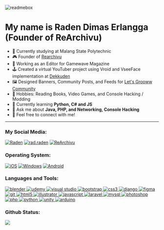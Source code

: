![readmebox](https://github.com/RadenDimasErlangga21/RadenDimasErlangga21/assets/70926476/b578ca52-5825-432a-9cc9-df9b74294bd3)

<h1 align="left">My name is Raden Dimas Erlangga (Founder of ReArchivu)</h1>

- 🔭 Currently studying at Malang State Polytechnic
- 🎮 Founder of [Rearchivu](https://www.youtube.com/@ReArchivu)
- 📔 Working as an Editor for Gamewave Magazine
- 🕹️ Created a virtual YouTuber project using Vroid and VseeFace implementation at [Dekkuden](https://www.youtube.com/c/Dekkuden)
- 🖼️ Designed Banners, Community Posts, and Feeds for [Let's Grooww Community](https://www.youtube.com/channel/UC8wkpzZkIj0oW1h4dpOraUA/)
- 🎲 Hobbies: Reading Books, Video Games, and Console Hacking / Modding
- 🌱 Currently learning **Python, C# and JS**
- 💬 Ask me about **Java, PHP, and Networking, Console Hacking**
- 🌠 Feel free to connect with me!

------

<h3 align="left">My Social Media:</h3>
<p align="left">
<a href="https://www.linkedin.com/in/raden-dimas-erlangga-64268b179/" target="_blank"><img src="https://img.shields.io/badge/LinkedIn-0077B5?style=for-the-badge&logo=linkedin&logoColor=white" alt="Raden" /></a>
<a href="https://www.instagram.com/rad.raden/" target="_blank"><img src="https://img.shields.io/badge/Instagram-E4405F?style=for-the-badge&logo=instagram&logoColor=white" alt="rad.raden"/></a>
<a href="https://www.youtube.com/@ReArchivu" target="_blank"><img src="https://img.shields.io/badge/YouTube-FF0000?style=for-the-badge&logo=youtube&logoColor=white" alt="ReArchivu"/></a>
</p>

<h3 align="left">Operating System:</h3>
<p align="left">
<a href="https://www.apple.com/id/ios/ios-15/" target="_blank"><img src="https://img.shields.io/badge/iOS-000000?style=for-the-badge&logo=ios&logoColor=white" alt="iOS" /></a>
<a href="https://www.microsoft.com/en-us/windows" target="_blank"><img src="https://img.shields.io/badge/Windows-0078D6?style=for-the-badge&logo=windows&logoColor=white" alt="Windows" /></a>
<a href="https://www.android.com/intl/id_id/" target="_blank"><img src="https://img.shields.io/badge/Android-3DDC84?style=for-the-badge&logo=android&logoColor=white" alt="Android" /></a></p>

  <h3 align="left">Languages and Tools:</h3>
  <p align="left">
    <a href="https://www.blender.org/" target="_blank" rel="noreferrer">
      <img src="https://img.shields.io/badge/blender-%23F5792A.svg?style=for-the-badge&logo=blender&logoColor=white" alt="blender" />
    </a>
    <a href="https://www.udemy.com/" target="_blank" rel="noreferrer">
      <img src="https://img.shields.io/badge/Udemy-EC5252?style=for-the-badge&logo=Udemy&logoColor=white" alt="udemy" />
    </a>
    <a href="https://code.visualstudio.com/" target="_blank" rel="noreferrer">
      <img src="https://img.shields.io/badge/Visual_Studio-5C2D91?style=for-the-badge&logo=visual%20studio&logoColor=white" alt="visual studio" />
    </a>
    <a href="https://getbootstrap.com" target="_blank" rel="noreferrer">
      <img src="https://img.shields.io/badge/Bootstrap-563D7C?style=for-the-badge&logo=bootstrap&logoColor=white" alt="bootstrap" />
    </a>
    <a href="https://www.w3schools.com/css/" target="_blank" rel="noreferrer">
      <img src="https://img.shields.io/badge/CSS-239120?&style=for-the-badge&logo=css3&logoColor=white" alt="css3" />
    </a>
    <a href="https://www.djangoproject.com/" target="_blank" rel="noreferrer">
      <img src="https://img.shields.io/badge/Django-092E20?style=for-the-badge&logo=django&logoColor=white" alt="django" />
    </a>
    <a href="https://www.figma.com/" target="_blank" rel="noreferrer">
      <img src="https://img.shields.io/badge/Figma-F24E1E?style=for-the-badge&logo=figma&logoColor=white" alt="figma" />
    </a>
    <a href="https://git-scm.com/" target="_blank" rel="noreferrer">
      <img src="https://img.shields.io/badge/GIT-E44C30?style=for-the-badge&logo=git&logoColor=white" alt="git" />
    </a>
    <a href="https://www.w3.org/html/" target="_blank" rel="noreferrer">
      <img src="https://img.shields.io/badge/HTML5-E34F26?style=for-the-badge&logo=html5&logoColor=white" alt="html5" />
    </a>
    <a href="https://www.adobe.com/in/products/illustrator.html" target="_blank" rel="noreferrer">
      <img src="https://img.shields.io/badge/Adobe%20Illustrator-FF9A00?style=for-the-badge&logo=adobe%20illustrator&logoColor=white" alt="illustrator" />
    </a>
    <a href="https://developer.mozilla.org/en-US/docs/Web/JavaScript" target="_blank" rel="noreferrer">
      <img src="https://img.shields.io/badge/JavaScript-F7DF1E?style=for-the-badge&logo=javascript&logoColor=black" alt="javascript" />
    </a>
    <a href="https://laravel.com/" target="_blank" rel="noreferrer">
      <img src="https://img.shields.io/badge/Laravel-FF2D20?style=for-the-badge&logo=laravel&logoColor=white" alt="laravel" />
    </a>
    <a href="https://www.mysql.com/" target="_blank" rel="noreferrer">
      <img src="https://img.shields.io/badge/MySQL-00000F?style=for-the-badge&logo=mysql&logoColor=white" alt="mysql" />
    </a>
    <a href="https://www.photoshop.com/en" target="_blank" rel="noreferrer">
      <img src="https://img.shields.io/badge/Adobe%20Photoshop-31A8FF?style=for-the-badge&logo=Adobe%20Photoshop&logoColor=black" alt="photoshop" />
    </a>
    <a href="https://www.php.net" target="_blank" rel="noreferrer">
      <img src="https://img.shields.io/badge/PHP-777BB4?style=for-the-badge&logo=php&logoColor=white" alt="php" />
    </a>
    <a href="https://www.python.org" target="_blank" rel="noreferrer">
      <img src="https://img.shields.io/badge/Python-3776AB?style=for-the-badge&logo=python&logoColor=white" alt="python" />
    </a>
    <a href="https://unity.com/" target="_blank" rel="noreferrer">
      <img src="https://img.shields.io/badge/Unity-100000?style=for-the-badge&logo=unity&logoColor=white" alt="unity" />
    </a>
    <a href="https://www.arduino.cc/" target="_blank" rel="noreferrer">
      <img src="https://img.shields.io/badge/Arduino-00979D?style=for-the-badge&logo=Arduino&logoColor=white" alt="arduino" />
    </a>
  </p>
  
<h3 align="left"> Github Status:</h3>
<img src="https://github-readme-stats.vercel.app/api/top-langs/?username=RadenDimasErlangga21&layout=compact&theme=tokyonight" /> </p>

